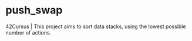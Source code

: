 # push_swap
42Cursus | This project aims to sort data stacks, using the lowest possible number of actions.
